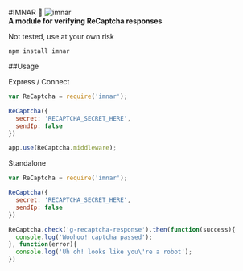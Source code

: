 #IMNAR 🙋
![imnar](http://i.imgur.com/7xGreb1.png)  
**A module for verifying ReCaptcha responses**

Not tested, use at your own risk

`npm install imnar`

##Usage

Express / Connect  
````javascript
var ReCaptcha = require('imnar');

ReCaptcha({
  secret: 'RECAPTCHA_SECRET_HERE',
  sendIp: false
})

app.use(ReCaptcha.middleware);

````

Standalone  
````javascript
var ReCaptcha = require('imnar');

ReCaptcha({
  secret: 'RECAPTCHA_SECRET_HERE',
  sendIp: false
})

ReCaptcha.check('g-recaptcha-response').then(function(success){
  console.log('Woohoo! captcha passed');
}, function(error){
  console.log('Uh oh! looks like you\'re a robot');
})
````
